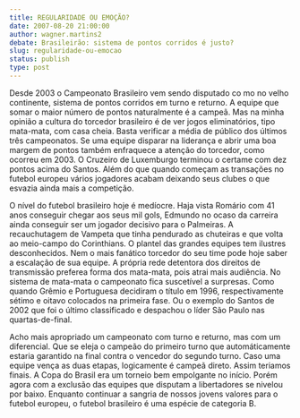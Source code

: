 ```yaml
---
title: REGULARIDADE OU EMOÇÃO?
date: 2007-08-20 21:00:00
author: wagner.martins2
debate: Brasileirão: sistema de pontos corridos é justo?
slug: regularidade-ou-emocao
status: publish 
type: post
---
```


Desde 2003 o Campeonato Brasileiro vem sendo disputado co mo no velho continente, sistema de pontos corridos em turno e returno. A equipe que somar o maior número de pontos naturalmente é a campeã. Mas na minha opinião a cultura do torcedor brasileiro é de ver jogos eliminatórios, tipo mata-mata, com casa cheia. Basta verificar a média de público dos últimos três campeonatos. Se uma equipe disparar na liderança e abrir uma boa margem de pontos também enfraquece a atenção do torcedor, como ocorreu em 2003. O Cruzeiro de Luxemburgo terminou o certame com dez pontos acima do Santos. Além do que quando começam as transações no futebol europeu vários jogadores acabam deixando seus clubes o que esvazia ainda mais a competição.  

O nível do futebol brasileiro hoje é medíocre. Haja vista Romário com 41 anos conseguir chegar aos seus mil gols, Edmundo no ocaso da carreira ainda conseguir ser um jogador decisivo para o Palmeiras. A recauchutagem de Vampeta que tinha pendurado as chuteiras e que volta ao meio-campo do Corinthians. O plantel das grandes equipes tem ilustres desconhecidos. Nem o mais fanático torcedor do seu time pode hoje saber a escalação de sua equipe. A própria rede detentora dos direitos de transmissão preferea forma dos mata-mata, pois atrai mais audiência. No sistema de mata-mata o campeonato fica suscetível a surpresas. Como quando Grêmio e Portuguesa decidiram o título em 1996, respectivamente sétimo e oitavo colocados na primeira fase. Ou o exemplo do Santos de 2002 que foi o último classificado e despachou o líder São Paulo nas quartas-de-final.  

Acho mais apropriado um campeonato com turno e returno, mas com um diferencial. Que se eleja o campeão do primeiro turno que automáticamente estaria garantido na final contra o vencedor do segundo turno. Caso uma equipe vença as duas etapas, logicamente é campeã direto. Assim teriamos finais. A Copa do Brasil era um torneio bem empolgante no início. Porém agora com a exclusão das equipes que disputam a libertadores se nivelou por baixo. Enquanto continuar a sangria de nossos jovens valores para o futebol europeu, o futebol brasileiro é uma espécie de categoria B.
